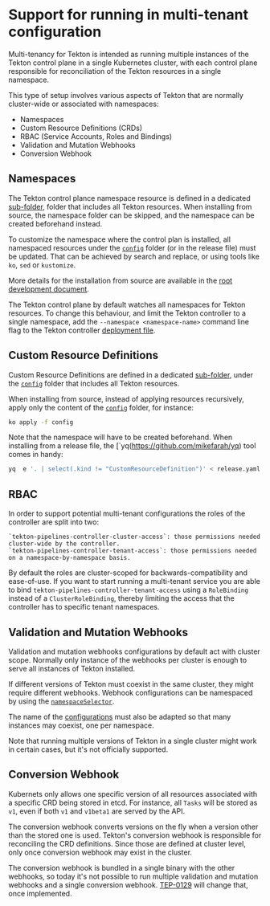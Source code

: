 # Support for running in multi-tenant configuration

Multi-tenancy for Tekton is intended as running multiple instances of the
Tekton control plane in a single Kubernetes cluster, with each control plane
responsible for reconciliation of the Tekton resources in a single namespace.

This type of setup involves various aspects of Tekton that are normally
cluster-wide or associated with namespaces:

- Namespaces
- Custom Resource Definitions (CRDs)
- RBAC (Service Accounts, Roles and Bindings)
- Validation and Mutation Webhooks
- Conversion Webhook

## Namespaces

The Tekton control plance namespace resource is defined in a dedicated
[sub-folder](/config/100-namespace/),  folder that includes
all Tekton resources. When installing from source, the namespace folder can be
skipped, and the namespace can be created beforehand instead.

To customize the namespace where the control plan is installed, all namespaced
resources under the [`config`](/config/) folder (or in the release file) must be updated.
That can be achieved by search and replace, or using tools like `ko`, `sed` or `kustomize`.

More details for the installation from source are available in the
[root development document](/DEVELOPMENT.md#installing-into-custom-namespaces).

The Tekton control plane by default watches all namespaces for Tekton resources.
To change this behaviour, and limit the Tekton controller to a single namespace,
add the `--namespace <namespace-name>` command line flag to the Tekton controller
[deployment file](/config/controller.yaml).

## Custom Resource Definitions

Custom Resource Definitions are defined in a dedicated [sub-folder](/config/300-crds/),
under the [`config`](/config/) folder that includes all Tekton resources.

When installing from source, instead of applying resources recursively, apply only
the content of the [`config`](/config/) folder, for instance:

```sh
ko apply -f config
```

Note that the namespace will have to be created beforehand.
When installing from a release file, the [`yq(https://github.com/mikefarah/yq) tool
comes in handy:

```sh
yq  e '. | select(.kind != "CustomResourceDefinition")' < release.yaml > release-nocrd.yaml
```

## RBAC

In order to support potential multi-tenant configurations the roles of the
controller are split into two:

    `tekton-pipelines-controller-cluster-access`: those permissions needed cluster-wide by the controller.
    `tekton-pipelines-controller-tenant-access`: those permissions needed on a namespace-by-namespace basis.

By default the roles are cluster-scoped for backwards-compatibility and
ease-of-use. If you want to start running a multi-tenant service you are able to
bind `tekton-pipelines-controller-tenant-access` using a `RoleBinding` instead
of a `ClusterRoleBinding`, thereby limiting the access that the controller has
to specific tenant namespaces.

## Validation and Mutation Webhooks

Validation and mutation webhooks configurations by default act with cluster scope.
Normally only instance of the webhooks per cluster is enough to serve all instances
of Tekton installed.

If different versions of Tekton must coexist in the same cluster, they might require
different webhooks. Webhook configurations can be namespaced by using the
[`namespaceSelector`](https://kubernetes.io/docs/reference/access-authn-authz/extensible-admission-controllers/#matching-requests-namespaceselector).

The name of the [configurations](/config/webhook.yaml) must also be adapted so that
many instances may coexist, one per namespace.

Note that running multiple versions of Tekton in a single cluster might work in
certain cases, but it's not officially supported.

## Conversion Webhook

Kubernets only allows one specific version of all resources associated with a specific
CRD being stored in etcd. For instance, all `Tasks` will be stored as `v1`, even if
both `v1` and `v1beta1` are served by the API.

The conversion webhook converts versions on the fly when a version other than the stored
one is used. Tekton's conversion webhook is responsible for reconciling the CRD
definitions. Since those are defined at cluster level, only once conversion webhook may
exist in the cluster.

The conversion webhook is bundled in a single binary with the other webhooks, so today
it's not possible to run multiple validation and mutation webhooks and a single
conversion webhook. [TEP-0129](https://github.com/tektoncd/community/blob/main/teps/0129-multiple-tekton-instances-per-cluster.md)
will change that, once implemented.
